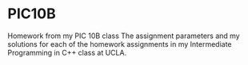 # PIC10B
Homework from my PIC 10B class The assignment parameters and my solutions for each of the homework assignments in my Intermediate Programming in C++ class at UCLA.
